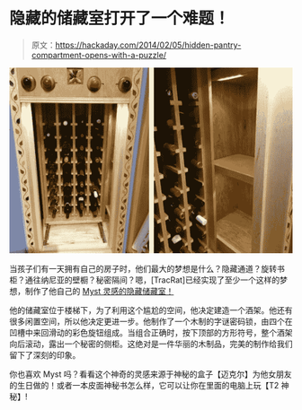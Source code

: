 # 隐藏的储藏室打开了一个难题！

> 原文：<https://hackaday.com/2014/02/05/hidden-pantry-compartment-opens-with-a-puzzle/>

![winerack](img/631fe306745e37a406fc85cc52c7c08d.png)

当孩子们有一天拥有自己的房子时，他们最大的梦想是什么？隐藏通道？旋转书柜？通往纳尼亚的壁橱？秘密隔间？嗯，[TracRat]已经实现了至少一个这样的梦想，制作了他自己的 [Myst 灵感的隐藏储藏室！](http://www.instructables.com/id/Wooden-Puzzle-Lock-For-Secret-Door/)

他的储藏室位于楼梯下，为了利用这个尴尬的空间，他决定建造一个酒架。他还有很多闲置空间，所以他决定更进一步。他制作了一个木制的字谜密码锁，由四个在凹槽中来回滑动的彩色旋钮组成。当组合正确时，按下顶部的方形符号，整个酒架向后滚动，露出一个秘密的侧柜。这绝对是一件华丽的木制品，完美的制作给我们留下了深刻的印象。

你也喜欢 Myst 吗？看看这个神奇的灵感来源于神秘的盒子【迈克尔】为他女朋友的生日做的！或者一本皮面神秘书怎么样，它可以让你在里面的电脑上玩【T2 神秘】!